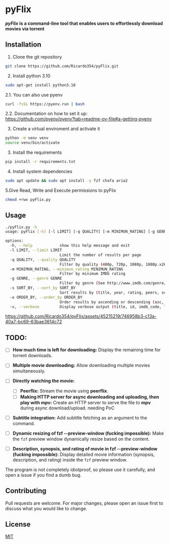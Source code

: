 # pyFlix

   **_pyFlix_ is a command-line tool that enables users to effortlessly download movies via torrent**

## Installation

1. Clone the git repository
```bash
git clone https://github.com/Ricardo354/pyFlix.git
``` 

2. Install python 3.10

```bash
sudo apt-get install python3.10
```

2.1. You can also use pyenv

```bash
curl -fsSL https://pyenv.run | bash
```

2.2. Documentation on how to set it up:\
https://github.com/pyenv/pyenv?tab=readme-ov-file#a-getting-pyenv


3. Create a virtual enviroment and activate it
```bash
python -m venv venv
source venv/bin/activate
```

3. Install the requirements
```bash
pip install -r requirements.txt
```

4. Install system dependencies
```bash
sudo apt update && sudo apt install -y fzf chafa aria2
```

5.Give Read, Write and Execute permissions to pyFlix
```bash
chmod +rwx pyFlix.py
```
## Usage

```bash
./pyFlix.py -h                                                                                                                                                                            
usage: pyFlix [-h] [-l LIMIT] [-q QUALITY] [-m MINIMUN_RATING] [-g GENRE] [-s SORT_BY] [-o ORDER_BY] [-w WITH_RT_RATINGS] [-v]

options:
  -h, --help            show this help message and exit
  -l LIMIT, --limit LIMIT
                        Limit the number of results per page
  -q QUALITY, --quality QUALITY
                        Filter by quality (480p, 720p, 1080p, 1080p.x265, 2160p, 3D)
  -m MINIMUN_RATING, --minimun_rating MINIMUN_RATING
                        Filter by minimum IMDb rating
  -g GENRE, --genre GENRE
                        Filter by genre (See http://www.imdb.com/genre/ for full list)
  -s SORT_BY, --sort_by SORT_BY
                        Sort results by (title, year, rating, peers, seeds, download_count, like_count, date_added)
  -o ORDER_BY, --order_by ORDER_BY
                        Order results by ascending or descending (asc, desc)
  -v, --verbose         Display verbose output (title, id, imdb_code, lang, qualities)
```

https://github.com/Ricardo354/pyFlix/assets/45215219/746958b3-c13a-40a7-bc69-63bae3614c72


## TODO:

- [ ] **How much time is left for downloading:** Display the remaining time for torrent downloads.
  
- [ ] **Multiple movie downloading:** Allow downloading multiple movies simultaneously.

- [ ] **Directly watching the movie:**
  - [ ] **Peerflix:** Stream the movie using **peerflix**.
  - [ ] **Making HTTP server for async downloading and uploading, then play with mpv:** Create an HTTP server to serve the file to **mpv** during async download/upload. needing PoC

- [ ] **Subtitle integration:** Add subtitle fetching as an argument to the command.


- [ ] **Dynamic resizing of fzf --preview-window (fucking impossible):** Make the `fzf` preview window dynamically resize based on the content.

- [ ] **Description, synopsis, and rating of movie in fzf --preview-window (fucking impossible):** Display detailed movie information (synopsis, description, and rating) inside the `fzf` preview window.


The program is not completely idiotproof, so please use it carefully, and open a issue if you find a dumb bug.

## Contributing

Pull requests are welcome. For major changes, please open an issue first
to discuss what you would like to change.


## License

[MIT](https://choosealicense.com/licenses/mit/)
